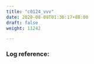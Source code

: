 ```yaml
---
title: "c0124_vvv"
date: 2020-08-09T01:36:17+88:00
draft: false
weight: 11242

---
```


### Log reference: <no value>

```
